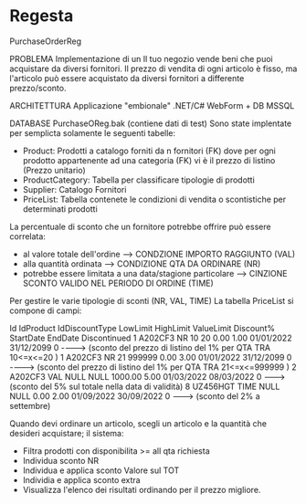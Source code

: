 # Regesta
PurchaseOrderReg


PROBLEMA
Implementazione di un Il tuo negozio vende beni che puoi acquistare da diversi fornitori. Il prezzo di vendita di ogni articolo è fisso, ma l'articolo può essere acquistato da diversi fornitori a differente prezzo/sconto.

ARCHITETTURA
Applicazione "embionale" .NET/C# WebForm + DB MSSQL 

DATABASE PurchaseOReg.bak (contiene dati di test)
Sono state implentate per semplicta solamente le seguenti tabelle:

- Product: Prodotti a catalogo forniti da n fornitori (FK) dove per ogni prodotto appartenente ad una categoria (FK) vi è il prezzo di listino (Prezzo unitario) 
- ProductCategory: Tabella per classificare tipologie di prodotti
- Supplier: Catalogo Fornitori
- PriceList: Tabella contenete le condizioni di vendita o scontistiche per determinati prodotti

La percentuale di sconto che un fornitore potrebbe offrire può essere correlata:
- al valore totale dell'ordine --> CONDZIONE IMPORTO RAGGIUNTO (VAL)
- alla quantità ordinata  --> CONDIZIONE QTA DA ORDINARE (NR)
- potrebbe essere limitata a una data/stagione particolare --> CINZIONE SCONTO VALIDO NEL PERIODO DI ORDINE (TIME)

Per gestire le varie tipologie di sconti (NR, VAL, TIME) La tabella PriceList si compone di campi:


Id IdProduct	IdDiscountType	LowLimit	HighLimit	ValueLimit	Discount%	StartDate	  EndDate	    Discontinued
1	 A202CF3   	NR				      10			  20		    0.00		    1.00		  01/01/2022	31/12/2099	0 ----> (sconto del prezzo di listino del 1% per QTA TRA 10<=x<=20 )
1	 A202CF3   	NR				      21			  999999    0.00		    3.00		  01/01/2022	31/12/2099	0 ----> (sconto del prezzo di listino del 1% per QTA TRA 21<=x<=999999 )
2	 A202CF3   	VAL				      NULL	    NULL		  1000.00		  5.00		  01/03/2022	08/03/2022	0  ---> (sconto del 5% sul totale nella data di validità)
8	 UZ456HGT  	TIME			      NULL	    NULL		  0.00		    2.00		  01/09/2022	30/09/2022	0  ---> (sconto del 2% a settembre)

Quando devi ordinare un articolo, scegli un articolo e la quantità che desideri acquistare; il sistema:

- Filtra prodotti con disponibilita >= all qta richiesta
- Individua sconto NR
- Individua e applica sconto Valore sul TOT
- Individia e applica sconto extra 
- Visualizza l'elenco dei risultati ordinando per il prezzo migliore.

